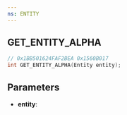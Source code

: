 ```yaml
---
ns: ENTITY
---
```

## GET_ENTITY_ALPHA

```c
// 0x1BB501624FAF2BEA 0x1560B017
int GET_ENTITY_ALPHA(Entity entity);
```

## Parameters
* **entity**:
